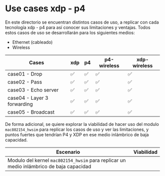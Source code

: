 # Use cases xdp - p4

En este directorio se encuentran distintos casos de uso, a replicar con cada tecnología xdp - p4 para así conocer sus limitaciones y ventajas. Todos estos casos de uso se desarrollarán para los siguientes medios:

- Ethernet (cableado)
- Wireless


| Cases         | xdp | p4 |  p4-wireless | xdp-wireless    |
|---------------|-----|----|---| --- |
| case01 - Drop               | :white_check_mark:    | :white_check_mark:   |  :white_check_mark:  | :white_check_mark: |
| case02 - Pass               | :white_check_mark:    | :white_check_mark:   |  :white_check_mark:  | :white_check_mark: |
| case03 - Echo server        | :white_check_mark:    | :white_check_mark:   |  :white_check_mark:  | :white_check_mark: |
| case04 - Layer 3 forwarding | :white_check_mark:    | :white_check_mark:   |  :white_check_mark:  | :white_check_mark: |
| case05 - Broadcast          | :white_check_mark:    | :white_check_mark:   |  :white_check_mark:  | :white_check_mark: |


De forma adicional, se quiere explorar la viabilidad de hacer uso del modulo `mac802154_hwsim` para replicar los casos de uso y ver las limitaciones, y puntos fuertes que tendrían P4 y XDP en ese medio inlámbrico de baja capacidad. 

| Escenario         | Viabilidad |
|---------------|-----|
| Modulo del kernel `mac802154_hwsim` para replicar un medio inlámbrico de baja capacidad ||

